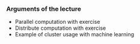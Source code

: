 ### Arguments of the lecture

+ Parallel computation with exercise
+ Distribute computation with exercise
+ Example of cluster usage with machine learning
